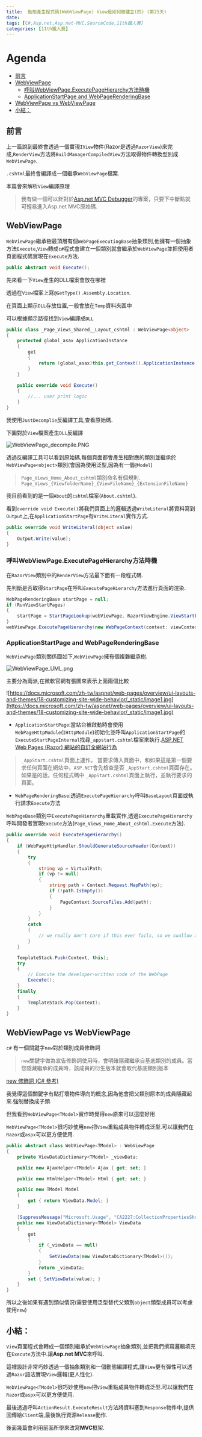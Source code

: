 ```yaml
---
title:  動態產生程式碼(WebViewPage) View是如何被建立(四) (第25天)
date: 
tags: [C#,Asp.net,Asp.net-MVC,SourceCode,11th鐵人賽]
categories: [11th鐵人賽]
---
```


# Agenda<!-- omit in toc -->
- [前言](#%e5%89%8d%e8%a8%80)
- [WebViewPage](#webviewpage)
	- [呼叫WebViewPage.ExecutePageHierarchy方法時機](#%e5%91%bc%e5%8f%abwebviewpageexecutepagehierarchy%e6%96%b9%e6%b3%95%e6%99%82%e6%a9%9f)
	- [ApplicationStartPage and WebPageRenderingBase](#applicationstartpage-and-webpagerenderingbase)
- [WebViewPage vs WebViewPage<TModel>](#webviewpage-vs-webviewpagetmodel)
- [小結：](#%e5%b0%8f%e7%b5%90)

## 前言

上一篇說到最終會透過一個實現`IView`物件(Razor是透過`RazorView`)來完成,`RenderView`方法將`BuildManagerCompiledView`方法取得物件轉換型別成`WebViewPage`.

`.cshtml`最終會編譯成一個繼承`WebViewPage`檔案.

本篇會來解析`View`編譯原理

> 我有做一個可以針對於[Asp.net MVC Debugger](https://github.com/isdaniel/Asp.net-MVC-Debuger)的專案，只要下中斷點就可輕易進入Asp.net MVC原始碼.

## WebViewPage

`WebViewPage`繼承樹最頂層有個`WebPageExecutingBase`抽象類別,他擁有一個抽象方法`Execute`,`View`轉成`c#`程式會建立一個類別就會繼承於`WebViewPage`並把使用者頁面程式碼實現在`Execute`方法.

```csharp
public abstract void Execute();
```

先來看一下`View`產生的DLL檔案會放在哪裡

透過在`View`檔案上寫`@GetType().Assembly.Location`.

在頁面上顯示`DLL`存放位置,一般會放在`Temp`資料夾區中

可以根據顯示路徑找到`View`編譯成`DLL`

```csharp
public class _Page_Views_Shared__Layout_cshtml : WebViewPage<object>
{
    protected global_asax ApplicationInstance
    {
        get
        {
            return (global_asax)this.get_Context().ApplicationInstance;
        }
    }

    public override void Execute()
    {
        //... user print logic
    }
}
```

我使用`JustDecomplie`反編譯工具,查看原始碼.

下圖對於`View`檔案產生`DLL`反編譯

![WebViewPage_decompile.PNG](https://raw.githubusercontent.com/isdaniel/MyBlog/master/source/images/itHelp/25/WebViewPage_decompile.PNG)

透過反編譯工具可以看到原始碼,每個頁面都會產生相對應的類別並繼承於`WebViewPage<object>`類別(會因為使用泛型,因為有一個`@Model`)

> `Page_Views_Home_About_cshtml`類別命名有個規則.
> `Page_Views_{ViewfolderName}_{ViewFileName}_{ExtensionFileName}`

我目前看到的是一個`About`的`cshtml`檔案(`About.cshtml`).

看到`override void Execute()`將我們頁面上的邏輯透過`WriteLiteral`將資料寫到`Output`上,在`ApplicationStartPage`有`WriteLiteral`實作方式.

```csharp
public override void WriteLiteral(object value)
{
    Output.Write(value);
}
```

### 呼叫WebViewPage.ExecutePageHierarchy方法時機

在`RazorView`類別中的`RenderView`方法最下面有一段程式碼.

先判斷是否取得`StartPage`在呼叫`ExecutePageHierarchy`方法進行頁面的渲染.

```csharp
WebPageRenderingBase startPage = null;
if (RunViewStartPages)
{
    startPage = StartPageLookup(webViewPage, RazorViewEngine.ViewStartFileName, ViewStartFileExtensions);
}
webViewPage.ExecutePageHierarchy(new WebPageContext(context: viewContext.HttpContext, page: null, model: null), writer, startPage);
```

### ApplicationStartPage and WebPageRenderingBase

`WebViewPage`類別關係圖如下,`WebViewPage`擁有個複雜繼承樹.

![WebViewPage_UML.png](https://raw.githubusercontent.com/isdaniel/MyBlog/master/source/images/itHelp/25/WebViewPage_UML.png)

主要分為兩派,在微軟官網有張圖來表示上面兩個比較

![https://docs.microsoft.com/zh-tw/aspnet/web-pages/overview/ui-layouts-and-themes/18-customizing-site-wide-behavior/_static/image1.jpg](https://docs.microsoft.com/zh-tw/aspnet/web-pages/overview/ui-layouts-and-themes/18-customizing-site-wide-behavior/_static/image1.jpg)

* `ApplicationStartPage`:當站台被啟動時會使用`WebPageHttpModule`(`IHttpModule`)初始化並呼叫`ApplicationStartPage`的`ExecuteStartPageInternal`找尋`_appstart.cshtml`檔案來執行.[ASP.NET Web Pages (Razor) 網站的自訂全網站行為](https://docs.microsoft.com/zh-tw/aspnet/web-pages/overview/ui-layouts-and-themes/18-customizing-site-wide-behavior)

> `_AppStart.cshtml`頁面上運作。 當要求傳入頁面中，和如果這是第一個要求任何頁面在網站中，`ASP.NET`會先檢查是否 `_AppStart.cshtml`頁面存在。 如果是的話，任何程式碼中 `_AppStart.cshtml`頁面上執行，並執行要求的頁面。

* `WebPageRenderingBase`:透過`ExecutePageHierarchy`呼叫`BaseLayout`頁面或執行請求`Execute`方法

`WebPageBase`類別中`ExecutePageHierarchy`重載實作,透過`ExecutePageHierarchy`呼叫開發者實現`Execute`方法(`Page_Views_Home_About_cshtml.Execute`方法).

```csharp
public override void ExecutePageHierarchy()
{
	if (WebPageHttpHandler.ShouldGenerateSourceHeader(Context))
	{
		try
		{
			string vp = VirtualPath;
			if (vp != null)
			{
				string path = Context.Request.MapPath(vp);
				if (!path.IsEmpty())
				{
					PageContext.SourceFiles.Add(path);
				}
			}
		}
		catch
		{
			// we really don't care if this ever fails, so we swallow all exceptions
		}
	}

	TemplateStack.Push(Context, this);
	try
	{
		// Execute the developer-written code of the WebPage
		Execute();
	}
	finally
	{
		TemplateStack.Pop(Context);
	}
}
```

## WebViewPage vs WebViewPage<TModel>

`c#` 有一個關鍵字`new`對於類別成員修飾詞

> `new`關鍵字做為宣告修飾詞使用時，會明確隱藏繼承自基底類別的成員。當您隱藏繼承的成員時，該成員的衍生版本就會取代基底類別版本
> 
[new 修飾詞 (C# 參考)](https://docs.microsoft.com/zh-tw/dotnet/csharp/language-reference/keywords/new-modifier)

我覺得這個關鍵字有點打壞物件導向的概念,因為他會把父類別原本的成員隱藏起來.強制替換成子類.

但我看到`WebViewPage<TModel>`實作時覺得`new`原來可以這麼好用

`WebViewPage<TModel>`很巧妙使用`new`把`View`重點成員物件轉成泛型.可以讓我們在`Razor`或`aspx`可以更方便使用.

```csharp
public abstract class WebViewPage<TModel> : WebViewPage
{
	private ViewDataDictionary<TModel> _viewData;

	public new AjaxHelper<TModel> Ajax { get; set; }

	public new HtmlHelper<TModel> Html { get; set; }

	public new TModel Model
	{
		get { return ViewData.Model; }
	}

	[SuppressMessage("Microsoft.Usage", "CA2227:CollectionPropertiesShouldBeReadOnly", Justification = "This is the mechanism by which the ViewPage gets its ViewDataDictionary object.")]
	public new ViewDataDictionary<TModel> ViewData
	{
		get
		{
			if (_viewData == null)
			{
				SetViewData(new ViewDataDictionary<TModel>());
			}
			return _viewData;
		}
		set { SetViewData(value); }
	}
}
```

所以之後如果有遇到類似情況(需要使用泛型替代父類別`object`類型成員可以考慮使用`new`)

## 小結：

`View`頁面程式會轉成一個類別繼承於`WebViewPage`抽象類別,並把我們撰寫邏輯填充在`Execute`方法中.讓**Asp.net MVC**來呼叫.

這裡設計非常巧妙透過一個抽象類別和一個動態編譯程式,讓`View`更有彈性可以透過`Razor`語法實現`View`邏輯(更人性化).

`WebViewPage<TModel>`很巧妙使用`new`把`View`重點成員物件轉成泛型.可以讓我們在`Razor`或`aspx`可以更方便使用.

最後透過呼叫`ActionResult.ExecuteResult`方法將資料塞到`Response`物件中,提供回傳給`Client`端,最後執行資源`Release`動作.

後面幾篇會利用前面所學來改寫**MVC**框架.
